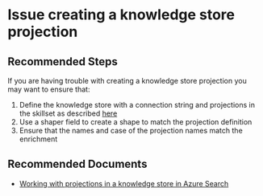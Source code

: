 <properties
	pageTitle="Issue creating knowledge store projections"
	description="Issue creating knowledge store projections"
	service="microsoft.search"
	resource="searchservices"
	authors="vkurpad"
	ms.author="vikurpad"
	selfHelpType="resource"
	displayOrder="12"	
	supportTopicIds="32681359"
	resourceTags=""
	productPesIds="15568"
	articleId="knowledge-store-projection"
	cloudEnvironments="public"
/>
# Issue creating a knowledge store projection

## **Recommended Steps**

If you are having trouble with creating a knowledge store projection you may want to ensure that:

1. Define the knowledge store with a connection string and projections in the skillset as described [here](https://docs.microsoft.com/azure/search/knowledge-store-projection-overview)
1. Use a shaper field to create a shape to match the projection definition
1. Ensure that the names and case of the projection names match the enrichment
	
## **Recommended Documents**

* [Working with projections in a knowledge store in Azure Search](https://docs.microsoft.com/azure/search/knowledge-store-projection-overview) 
